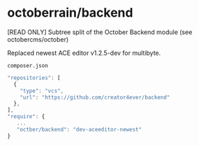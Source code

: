 # octoberrain/backend
[READ ONLY] Subtree split of the October Backend module (see octobercms/october)

Replaced newest ACE editor v1.2.5-dev for multibyte.

`composer.json`

```javascript
"repositories": [
  {
    "type": "vcs",
    "url": "https://github.com/creator4ever/backend"
  },
],
"require": {
   ...
   "octber/backend": "dev-aceeditor-newest"
}
```

